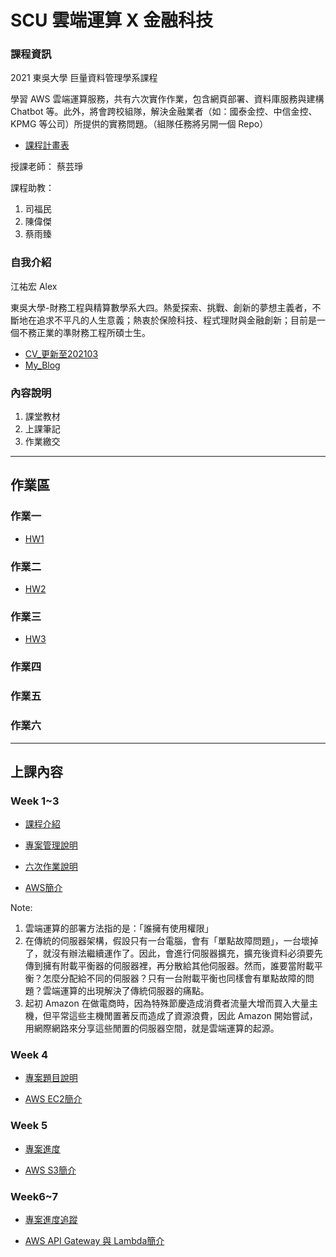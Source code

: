 # SCU 雲端運算 X 金融科技
### 課程資訊
2021 東吳大學 巨量資料管理學系課程

學習 AWS 雲端運算服務，共有六次實作作業，包含網頁部署、資料庫服務與建構 Chatbot 等。此外，將會跨校組隊，解決金融業者（如：國泰金控、中信金控、KPMG 等公司）所提供的實務問題。（組隊任務將另開一個 Repo）

* [課程計畫表](http://doc.sys.scu.edu.tw/teachplanHtml/1092/1092MDM65001.html)

授課老師：
蔡芸琤

課程助教：
1. 司福民
2. 陳偉傑
3. 蔡雨臻


### 自我介紹
江祐宏 Alex 

東吳大學-財務工程與精算數學系大四。熱愛探索、挑戰、創新的夢想主義者，不斷地在追求不平凡的人生意義；熱衷於保險科技、程式理財與金融創新；目前是一個不務正業的準財務工程所碩士生。

* [CV_更新至202103](CV_江祐宏.pdf)
* [My_Blog](https://atigerhh880208.medium.com/)

### 內容說明

1. 課堂教材
2. 上課筆記
3. 作業繳交

---
## 作業區
### 作業一
* [HW1](作業繳交/HW1/HW1.md)

### 作業二
* [HW2](https://youtu.be/S7PzpCE3wF8)

### 作業三
* [HW3](https://youtu.be/0ervr1afPbM)

### 作業四

### 作業五

### 作業六

---
## 上課內容
### Week 1~3
* [課程介紹](https://docs.google.com/presentation/d/e/2PACX-1vQQ4-146uvQCZn9VjZKTZM2P_svSrkrzvVN2dlKmXVK3IlqYWTTmBfaG1unOBZ65gOuVyac4c__RIj2/pub?start=false&loop=false&delayms=3000&fbclid=IwAR3B47fq5aXUh_oa6KUf2rF3MyEMeNgh7AU6a_uF2i1gYdL40TOSx06EHtM&slide=id.gbde736d55e_0_107)

* [專案管理說明](https://docs.google.com/presentation/d/1X4xUq4O2z27M1i6cqEV-dBdGyW9aj7nUyFNspkVuF_0/edit#slide=id.gbde736d55e_0_107)

* [六次作業說明](課堂資料/Week_1-3/20210221_Cloud-Computing_Introduction.pptx)

* [AWS簡介](課堂資料/Week_1-3/20210221_Cloud_Computing_Fields.pptx)

Note:
1. 雲端運算的部署方法指的是：「誰擁有使用權限」
2. 在傳統的伺服器架構，假設只有一台電腦，會有「單點故障問題」，一台壞掉了，就沒有辦法繼續運作了。因此，會進行伺服器擴充，擴充後資料必須要先傳到擁有附載平衡器的伺服器裡，再分散給其他伺服器。然而，誰要當附載平衡？怎麼分配給不同的伺服器？只有一台附載平衡也同樣會有單點故障的問題？雲端運算的出現解決了傳統伺服器的痛點。
3. 起初 Amazon 在做電商時，因為特殊節慶造成消費者流量大增而買入大量主機，但平常這些主機閒置著反而造成了資源浪費，因此 Amazon 開始嘗試，用網際網路來分享這些閒置的伺服器空間，就是雲端運算的起源。

### Week 4
* [專案題目說明](https://docs.google.com/presentation/d/e/2PACX-1vTgVktGm1OwqWspx_PkFQlhR6oqPFXTV5oj0JYOdR-guBzKBEbyXLfKKXRenI2HkhT4iHwYGStgoAIA/pub?start=false&loop=false&delayms=3000&slide=id.gc356cb2501_0_119)

* [AWS EC2簡介](課堂資料/Week_4/EC2_with_LAMP.pptx)

### Week 5
* [專案進度](https://docs.google.com/presentation/d/1-FBkCGspeQP25hUPDf7VRT7mN50Fn5uBvBH7vI-GDkY/edit#slide=id.gbde736d55e_0_107)

* [AWS S3簡介](課堂資料/Week_5/S3_Static_Web_Hosting.pptx)

### Week6~7
* [專案進度追蹤](https://docs.google.com/presentation/d/1IsY6-iJ85igRFtwcVSprsv0J_dPTxUisQaOCmDKxfrs/edit#slide=id.gbde736d55e_0_107)

* [AWS API Gateway 與 Lambda簡介]()



